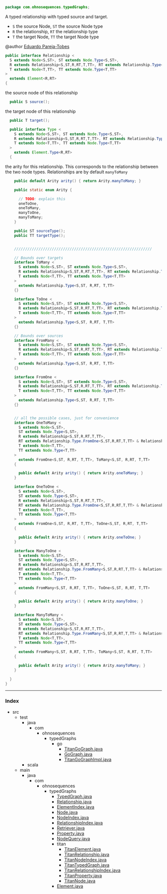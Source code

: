 
```java
package com.ohnosequences.typedGraphs;
```


A typed relationship with typed source and target. 

- `S` the source Node, `ST` the source Node type
- `R` the relationship, `RT` the relationship type
- `T` the target Node, `TT` the target Node type

@author <a href="mailto:eparejatobes@ohnosequences.com">Eduardo Pareja-Tobes</a>


```java
public interface Relationship <
  S extends Node<S,ST>, ST extends Node.Type<S,ST>,
  R extends Relationship<S,ST,R,RT,T,TT>, RT extends Relationship.Type<S,ST,R,RT,T,TT>,
  T extends Node<T,TT>, TT extends Node.Type<T,TT>
> 
  extends Element<R,RT> 
{
```


the source node of this relationship


```java
  public S source();
```


the target node of this relationship


```java
  public T target();

  public interface Type <
    S extends Node<S,ST>, ST extends Node.Type<S,ST>,
    R extends Relationship<S,ST,R,RT,T,TT>, RT extends Relationship.Type<S,ST,R,RT,T,TT>,
    T extends Node<T,TT>, TT extends Node.Type<T,TT>
  > 
    extends Element.Type<R,RT> 
  {
```


the arity for this relationship. This corresponds to the relationship between the two node types. Relationships are by default `manyToMany`


```java
    public default Arity arity() { return Arity.manyToMany; }

    public static enum Arity {

      // TODO: explain this
      oneToOne, 
      oneToMany, 
      manyToOne,
      manyToMany;
    }

    public ST sourceType();
    public TT targetType();


    //////////////////////////////////////////////////////////////

    // Bounds over targets
    interface ToMany <
      S extends Node<S,ST>, ST extends Node.Type<S,ST>,
      R extends Relationship<S,ST,R,RT,T,TT>, RT extends Relationship.Type.ToMany<S,ST,R,RT,T,TT>,
      T extends Node<T,TT>, TT extends Node.Type<T,TT>
    > 
      extends Relationship.Type<S,ST, R,RT, T,TT> 
    {}

    interface ToOne <
      S extends Node<S,ST>, ST extends Node.Type<S,ST>,
      R extends Relationship<S,ST,R,RT,T,TT>, RT extends Relationship.Type.ToOne<S,ST,R,RT,T,TT>,
      T extends Node<T,TT>, TT extends Node.Type<T,TT>
    >
      extends Relationship.Type<S,ST, R,RT, T,TT> 
    {}

    // Bounds over sources
    interface FromMany <
      S extends Node<S,ST>, ST extends Node.Type<S,ST>,
      R extends Relationship<S,ST,R,RT,T,TT>, RT extends Relationship.Type.FromMany<S,ST,R,RT,T,TT>,
      T extends Node<T,TT>, TT extends Node.Type<T,TT>
    > 
      extends Relationship.Type<S,ST, R,RT, T,TT> 
    {}

    interface FromOne <
      S extends Node<S,ST>, ST extends Node.Type<S,ST>,
      R extends Relationship<S,ST,R,RT,T,TT>, RT extends Relationship.Type.FromOne<S,ST,R,RT,T,TT>,
      T extends Node<T,TT>, TT extends Node.Type<T,TT>
    > 
      extends Relationship.Type<S,ST, R,RT, T,TT> 
    {}


    // all the possible cases, just for convenience
    interface OneToMany <
      S extends Node<S,ST>,
      ST extends Node.Type<S,ST>,
      R extends Relationship<S,ST,R,RT,T,TT>, 
      RT extends Relationship.Type.FromOne<S,ST,R,RT,T,TT> & Relationship.Type.ToMany<S,ST,R,RT,T,TT>,
      T extends Node<T,TT>,
      TT extends Node.Type<T,TT>
    > 
      extends FromOne<S,ST, R,RT, T,TT>, ToMany<S,ST, R,RT, T,TT> 
    {

      public default Arity arity() { return Arity.oneToMany; }
    }

    interface OneToOne <
      S extends Node<S,ST>,
      ST extends Node.Type<S,ST>,
      R extends Relationship<S,ST,R,RT,T,TT>, 
      RT extends Relationship.Type.FromOne<S,ST,R,RT,T,TT> & Relationship.Type.ToOne<S,ST,R,RT,T,TT>,
      T extends Node<T,TT>,
      TT extends Node.Type<T,TT>
    > 
      extends FromOne<S,ST, R,RT, T,TT>, ToOne<S,ST, R,RT, T,TT> 
    {

      public default Arity arity() { return Arity.oneToOne; }
    }

    interface ManyToOne <
      S extends Node<S,ST>,
      ST extends Node.Type<S,ST>,
      R extends Relationship<S,ST,R,RT,T,TT>, 
      RT extends Relationship.Type.FromMany<S,ST,R,RT,T,TT> & Relationship.Type.ToOne<S,ST,R,RT,T,TT>,
      T extends Node<T,TT>,
      TT extends Node.Type<T,TT>
    > 
      extends FromMany<S,ST, R,RT, T,TT>, ToOne<S,ST, R,RT, T,TT> 
    {

      public default Arity arity() { return Arity.manyToOne; }
    }

    interface ManyToMany <
      S extends Node<S,ST>,
      ST extends Node.Type<S,ST>,
      R extends Relationship<S,ST,R,RT,T,TT>, 
      RT extends Relationship.Type.FromMany<S,ST,R,RT,T,TT> & Relationship.Type.ToMany<S,ST,R,RT,T,TT>,
      T extends Node<T,TT>,
      TT extends Node.Type<T,TT>
    > 
      extends FromMany<S,ST, R,RT, T,TT>, ToMany<S,ST, R,RT, T,TT> 
    {

      public default Arity arity() { return Arity.manyToMany; }
    }

  }
}
```


------

### Index

+ src
  + test
    + java
      + com
        + ohnosequences
          + typedGraphs
            + go
              + [TitanGoGraph.java][test/java/com/ohnosequences/typedGraphs/go/TitanGoGraph.java]
              + [GoGraph.java][test/java/com/ohnosequences/typedGraphs/go/GoGraph.java]
              + [TitanGoGraphImpl.java][test/java/com/ohnosequences/typedGraphs/go/TitanGoGraphImpl.java]
    + scala
  + main
    + java
      + com
        + ohnosequences
          + typedGraphs
            + [TypedGraph.java][main/java/com/ohnosequences/typedGraphs/TypedGraph.java]
            + [Relationship.java][main/java/com/ohnosequences/typedGraphs/Relationship.java]
            + [ElementIndex.java][main/java/com/ohnosequences/typedGraphs/ElementIndex.java]
            + [Node.java][main/java/com/ohnosequences/typedGraphs/Node.java]
            + [NodeIndex.java][main/java/com/ohnosequences/typedGraphs/NodeIndex.java]
            + [RelationshipIndex.java][main/java/com/ohnosequences/typedGraphs/RelationshipIndex.java]
            + [Retriever.java][main/java/com/ohnosequences/typedGraphs/Retriever.java]
            + [Property.java][main/java/com/ohnosequences/typedGraphs/Property.java]
            + [NodeQuery.java][main/java/com/ohnosequences/typedGraphs/NodeQuery.java]
            + titan
              + [TitanElement.java][main/java/com/ohnosequences/typedGraphs/titan/TitanElement.java]
              + [TitanRelationship.java][main/java/com/ohnosequences/typedGraphs/titan/TitanRelationship.java]
              + [TitanNodeIndex.java][main/java/com/ohnosequences/typedGraphs/titan/TitanNodeIndex.java]
              + [TitanTypedGraph.java][main/java/com/ohnosequences/typedGraphs/titan/TitanTypedGraph.java]
              + [TitanRelationshipIndex.java][main/java/com/ohnosequences/typedGraphs/titan/TitanRelationshipIndex.java]
              + [TitanProperty.java][main/java/com/ohnosequences/typedGraphs/titan/TitanProperty.java]
              + [TitanNode.java][main/java/com/ohnosequences/typedGraphs/titan/TitanNode.java]
            + [Element.java][main/java/com/ohnosequences/typedGraphs/Element.java]

[test/java/com/ohnosequences/typedGraphs/go/TitanGoGraph.java]: ../../../../../test/java/com/ohnosequences/typedGraphs/go/TitanGoGraph.java.md
[test/java/com/ohnosequences/typedGraphs/go/GoGraph.java]: ../../../../../test/java/com/ohnosequences/typedGraphs/go/GoGraph.java.md
[test/java/com/ohnosequences/typedGraphs/go/TitanGoGraphImpl.java]: ../../../../../test/java/com/ohnosequences/typedGraphs/go/TitanGoGraphImpl.java.md
[main/java/com/ohnosequences/typedGraphs/TypedGraph.java]: TypedGraph.java.md
[main/java/com/ohnosequences/typedGraphs/Relationship.java]: Relationship.java.md
[main/java/com/ohnosequences/typedGraphs/ElementIndex.java]: ElementIndex.java.md
[main/java/com/ohnosequences/typedGraphs/Node.java]: Node.java.md
[main/java/com/ohnosequences/typedGraphs/NodeIndex.java]: NodeIndex.java.md
[main/java/com/ohnosequences/typedGraphs/RelationshipIndex.java]: RelationshipIndex.java.md
[main/java/com/ohnosequences/typedGraphs/Retriever.java]: Retriever.java.md
[main/java/com/ohnosequences/typedGraphs/Property.java]: Property.java.md
[main/java/com/ohnosequences/typedGraphs/NodeQuery.java]: NodeQuery.java.md
[main/java/com/ohnosequences/typedGraphs/titan/TitanElement.java]: titan/TitanElement.java.md
[main/java/com/ohnosequences/typedGraphs/titan/TitanRelationship.java]: titan/TitanRelationship.java.md
[main/java/com/ohnosequences/typedGraphs/titan/TitanNodeIndex.java]: titan/TitanNodeIndex.java.md
[main/java/com/ohnosequences/typedGraphs/titan/TitanTypedGraph.java]: titan/TitanTypedGraph.java.md
[main/java/com/ohnosequences/typedGraphs/titan/TitanRelationshipIndex.java]: titan/TitanRelationshipIndex.java.md
[main/java/com/ohnosequences/typedGraphs/titan/TitanProperty.java]: titan/TitanProperty.java.md
[main/java/com/ohnosequences/typedGraphs/titan/TitanNode.java]: titan/TitanNode.java.md
[main/java/com/ohnosequences/typedGraphs/Element.java]: Element.java.md